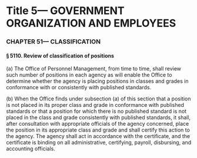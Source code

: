 
# Title 5— GOVERNMENT ORGANIZATION AND EMPLOYEES
### CHAPTER 51— CLASSIFICATION
#### § 5110. Review of classification of positions

(a) The Office of Personnel Management, from time to time, shall review such number of positions in each agency as will enable the Office to determine whether the agency is placing positions in classes and grades in conformance with or consistently with published standards.

(b) When the Office finds under subsection (a) of this section that a position is not placed in its proper class and grade in conformance with published standards or that a position for which there is no published standard is not placed in the class and grade consistently with published standards, it shall, after consultation with appropriate officials of the agency concerned, place the position in its appropriate class and grade and shall certify this action to the agency. The agency shall act in accordance with the certificate, and the certificate is binding on all administrative, certifying, payroll, disbursing, and accounting officials.
